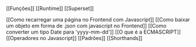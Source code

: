 [[Funções]]
[[Runtime]]
[[Superset]]

[[Como recarregar uma página no Frontend com Javascript]]
[[Como baixar um objeto em forma de .json com javascript no Frontend]]
[[Como converter um tipo Date para 'yyyy-mm-dd']]
[[O que é a ECMASCRIPT]]
[[Operadores no Javascript]]
[[Padrões]]
[[Shorthands]]
